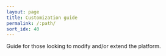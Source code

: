```yaml
---
layout: page
title: Customization guide
permalink: /:path/
sort_idx: 40
---
```


Guide for those looking to modify and/or extend the platform.